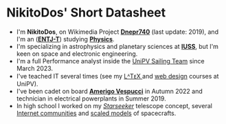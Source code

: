 # NikitoDos' Short Datasheet

+ I'm **NikitoDos**, on Wikimedia Project [**Dnepr740**](https://it.wikipedia.org/wiki/Utente:Dnepr740) (last update: 2019), and I'm an ([**ENTJ-T**](https://www.16personalities.com/entj-personality)) studying [**Physics**](https://fisica.dip.unipv.it/en).
+ I'm specializing in astrophysics and planetary sciences at [**IUSS**](https://www.iusspavia.it/en), but I'm keen on space and electronic engineering.
+ I'm a full Performance analyst inside the [UniPV Sailing Team](http://www.sailingteamunipv.it/) since March 2023.
+ I've teached IT several times (see my [ LᴬTᴇX ](https://github.com/nikitodos/latex) and [web design](https://github.com/nikitodos/webdesign_intro) courses at UniPV).
+ I've been cadet on board [**Amerigo Vespucci**](https://en.wikipedia.org/wiki/Italian_training_ship_Amerigo_Vespucci) in Autumn 2022 and technician in electrical powerplants in Summer 2019.
+ In high school I worked on my [*Starseeker*](https://github.com/nikitodos/starseeker) telescope concept, several [Internet communities](https://github.com/nikitodos/FirstNotes) and [scaled models](https://github.com/nikitodos/3D_Collection) of spacecrafts.
